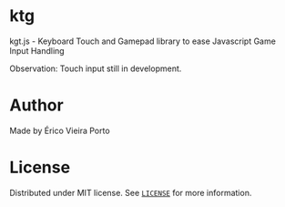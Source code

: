 # ktg
kgt.js - Keyboard Touch and Gamepad library to ease Javascript Game Input Handling

Observation: Touch input still in development.


# Author

Made by Érico Vieira Porto


# License

Distributed under MIT license. See [`LICENSE`](LICENSE) for more information.
